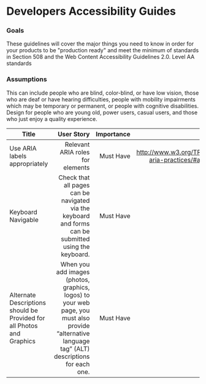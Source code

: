 #	Developers Accessibility Guides

### Goals
These guidelines will cover the major things you need to know in order for your products to be "production ready" and meet the minimum of standards in Section 508 and the Web Content Accessibility Guidelines 2.0. Level AA standards 

### Assumptions
This can include people who are blind, color-blind, or have low vision, those who are deaf or have hearing difficulties, people with mobility impairments which may be temporary or permanent, or people with cognitive disabilities. Design for people who are young old, power users, casual users, and those who just enjoy a quality experience.

| Title        | User Story           | Importance  | Notes |
| ------------- | -------------:| -----:| -----:|
| Use ARIA labels appropriately | Relevant ARIA roles for elements | 	Must Have | http://www.w3.org/TR/wai-aria-practices/#aria_ex |
| Keyboard Navigable | Check that all pages can be navigated via the keyboard and forms can be submitted using the keyboard. | Must Have | |
| Alternate Descriptions should be Provided for all Photos and Graphics  |When you add images (photos, graphics, logos) to your web page, you must also provide “alternative language tag” (ALT) descriptions for each one.  | Must Have |  |
 
